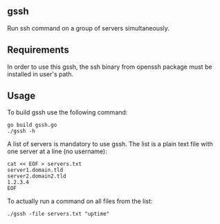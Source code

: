 gssh
----

Run ssh command on a group of servers simultaneously.


Requirements
------------

In order to use this gssh, the ssh binary from openssh package must be installed in user's path.


Usage
-----

To build gssh use the following command:

	go build gssh.go
	./gssh -h


A list of servers is mandatory to use gssh. The list is a plain text file with one server at a line (no username):

	cat << EOF > servers.txt
	server1.domain.tld
	server2.domain2.tld
	1.2.3.4
	EOF


To actually run a command on all files from the list:

	./gssh -file servers.txt "uptime"
